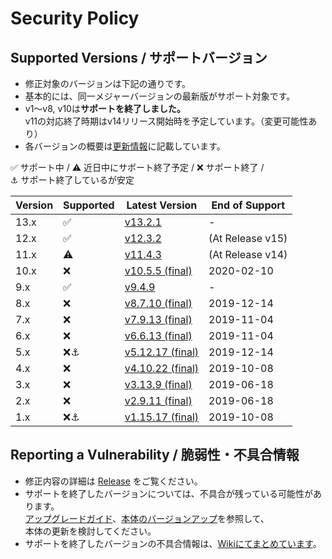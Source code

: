 # Security Policy

## Supported Versions / サポートバージョン

- 修正対象のバージョンは下記の通りです。
- 基本的には、同一メジャーバージョンの最新版がサポート対象です。
- v1～v8, v10は**サポートを終了しました。**  
v11の対応終了時期はv14リリース開始時を予定しています。（変更可能性あり）
- 各バージョンの概要は[更新情報](../../wiki/UpdateInfo)に記載しています。

:white_check_mark: サポート中 / 
:warning: 近日中にサポート終了予定 / 
:x: サポート終了 /   
:anchor: サポート終了しているが安定

| Version | Supported          | Latest Version | End of Support |
| ------- | ------------------ |----------------|----------------|
| 13.x    | :white_check_mark: |[v13.2.1](../../releases/tag/v13.2.1)          |-|
| 12.x    | :white_check_mark: |[v12.3.2](../../releases/tag/v12.3.2)          |(At Release v15)|
| 11.x    | :warning:          |[v11.4.3](../../releases/tag/v11.4.3)          |(At Release v14)|
| 10.x    | :x:                |[v10.5.5 (final)](../../releases/tag/v10.5.5)  |2020-02-10|
| 9.x     | :white_check_mark: |[v9.4.9](../../releases/tag/v9.4.9)            |-|
| 8.x     | :x:                |[v8.7.10 (final)](../../releases/tag/v8.7.10)  |2019-12-14|
| 7.x     | :x:                |[v7.9.13 (final)](../../releases/tag/v7.9.13)  |2019-11-04|
| 6.x     | :x:                |[v6.6.13 (final)](../../releases/tag/v6.6.13)  |2019-11-04|
| 5.x     | :x::anchor:        |[v5.12.17 (final)](../../releases/tag/v5.12.17)|2019-12-14|
| 4.x     | :x:                |[v4.10.22 (final)](../../releases/tag/v4.10.22)|2019-10-08|
| 3.x     | :x:                |[v3.13.9 (final)](../../releases/tag/v3.13.9)  |2019-06-18|
| 2.x     | :x:                |[v2.9.11 (final)](../../releases/tag/v2.9.11)  |2019-06-18|
| 1.x     | :x::anchor:        |[v1.15.17 (final)](../../releases/tag/v1.15.17)|2019-10-08|

## Reporting a Vulnerability / 脆弱性・不具合情報

- 修正内容の詳細は [Release](../../releases) をご覧ください。
- サポートを終了したバージョンについては、不具合が残っている可能性があります。  
[アップグレードガイド](../../wiki/MigrationGuide)、[本体のバージョンアップ](../../wiki/HowToUpdate)を参照して、  
本体の更新を検討してください。
- サポートを終了したバージョンの不具合情報は、[Wikiにてまとめています](../../wiki/DeprecatedVersionBugs)。

